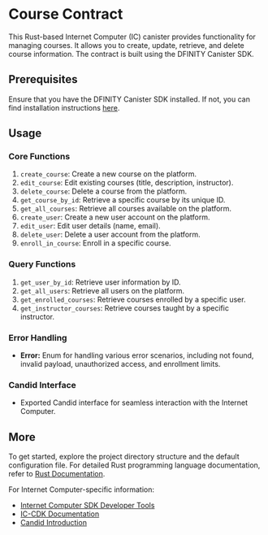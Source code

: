 # Course Contract

This Rust-based Internet Computer (IC) canister provides functionality for managing courses. It allows you to create, update, retrieve, and delete course information. The contract is built using the DFINITY Canister SDK.

## Prerequisites

Ensure that you have the DFINITY Canister SDK installed. If not, you can find installation instructions [here](https://sdk.dfinity.org/docs/quickstart/quickstart-intro.html).

## Usage

### Core Functions 

1. `create_course`: Create a new course on the platform.
2. `edit_course`: Edit existing courses (title, description, instructor).
3. `delete_course`: Delete a course from the platform.
4. `get_course_by_id`: Retrieve a specific course by its unique ID.
5. `get_all_courses`: Retrieve all courses available on the platform.
6. `create_user`: Create a new user account on the platform.
7. `edit_user`: Edit user details (name, email).
8. `delete_user`: Delete a user account from the platform.
9. `enroll_in_course`: Enroll in a specific course.

### Query Functions

1. `get_user_by_id`: Retrieve user information by ID.
2. `get_all_users`: Retrieve all users on the platform.
3. `get_enrolled_courses`: Retrieve courses enrolled by a specific user.
4. `get_instructor_courses`: Retrieve courses taught by a specific instructor.

### Error Handling

- **Error:** Enum for handling various error scenarios, including not found, invalid payload, unauthorized access, and enrollment limits.

### Candid Interface

- Exported Candid interface for seamless interaction with the Internet Computer.

## More

To get started, explore the project directory structure and the default configuration file. For detailed Rust programming language documentation, refer to [Rust Documentation](https://doc.rust-lang.org/book/).

For Internet Computer-specific information:

- [Internet Computer SDK Developer Tools](https://sdk.dfinity.org/docs/quick-start/quick-start-intro.html)
- [IC-CDK Documentation](https://github.com/dfinity/cdk-rs)
- [Candid Introduction](https://sdk.dfinity.org/docs/candid-guide/candid-intro.html)



